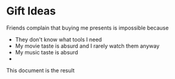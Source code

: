 
# Gift Ideas

Friends complain that buying me presents is impossible because

 - They don't know what tools I need
 - My movie taste is absurd and I rarely watch them anyway
 - My music taste is absurd
 - 

This document is the result 